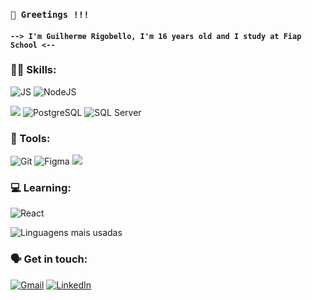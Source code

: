 
### `👋 Greetings !!!`
####  `--> I'm Guilherme Rigobello, I'm 16 years old and I study at Fiap School <-- `


 ### 👨‍💻 Skills: 


![JS](https://img.shields.io/badge/JavaScript-323330?style=for-the-badge&logo=javascript&logoColor=F7DF1E&color=333333)
![NodeJS](https://img.shields.io/badge/node.js-6DA55F?style=for-the-badge&logo=node.js&logoColor=white&color=333333)




![](https://img.shields.io/badge/MongoDB-4EA94B?style=for-the-badge&logo=mongodb&logoColor=white&color=333333)
![PostgreSQL](https://img.shields.io/badge/PostgreSQL-000?style=for-the-badge&logo=postgresql&color=333333)
![SQL Server](https://img.shields.io/badge/SQL%20Server-CC2927?style=for-the-badge&logo=microsoft-sql-server&logoColor=white&color=333333)


### 🔧 Tools:



![Git](https://img.shields.io/badge/GIT-E44C30?style=for-the-badge&logo=git&logoColor=white&color=333333)
![Figma](https://img.shields.io/badge/Figma-696969?style=for-the-badge&logo=figma&logoColor=figma&color=333333)
![](https://img.shields.io/badge/Bootstrap-563D7C?style=for-the-badge&logo=bootstrap&logoColor=white&color=333333)

### 💻 Learning:
![React](https://img.shields.io/badge/React-20232A?style=for-the-badge&logo=react&logoColor=61DAFB&color=333333)


![Linguagens mais usadas](https://github-readme-stats.vercel.app/api/top-langs/?username=Guilherme-Rigobello&layout=compact&theme=dracula)

### 🗣 Get in touch:

[![Gmail](https://img.shields.io/badge/Gmail-333333?style=for-the-badge&logo=gmail&logoColor=red&color=333333)](mailto:dev.rigobello@gmail.com)
[![LinkedIn](https://img.shields.io/badge/LinkedIn-0077B5?style=for-the-badge&logo=linkedin&logoColor=white&color=333333)](https://www.linkedin.com/in/SEUUSERNAME/)


